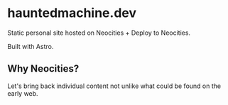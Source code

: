 # hauntedmachine.dev

Static personal site hosted on Neocities + Deploy to Neocities.

Built with Astro.

## Why Neocities?

Let's bring back individual content not unlike what could be found on the early web.
